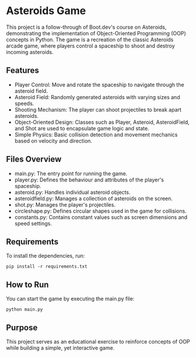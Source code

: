 # Asteroids Game
This project is a follow-through of Boot.dev's course on Asteroids, demonstrating the implementation of Object-Oriented Programming (OOP) concepts in Python. The game is a recreation of the classic Asteroids arcade game, where players control a spaceship to shoot and destroy incoming asteroids.

## Features
- Player Control: Move and rotate the spaceship to navigate through the asteroid field.
- Asteroid Field: Randomly generated asteroids with varying sizes and speeds.
- Shooting Mechanism: The player can shoot projectiles to break apart asteroids.
- Object-Oriented Design: Classes such as Player, Asteroid, AsteroidField, and Shot are used to encapsulate game logic and state.
- Simple Physics: Basic collision detection and movement mechanics based on velocity and direction.

## Files Overview
- main.py: The entry point for running the game.
- player.py: Defines the behaviour and attributes of the player's spaceship.
- asteroid.py: Handles individual asteroid objects.
- asteroidfield.py: Manages a collection of asteroids on the screen.
- shot.py: Manages the player's projectiles.
- circleshape.py: Defines circular shapes used in the game for collisions.
- constants.py: Contains constant values such as screen dimensions and speed settings.

## Requirements
To install the dependencies, run:
```
pip install -r requirements.txt
```
## How to Run
You can start the game by executing the main.py file:
```
python main.py
```

## Purpose
This project serves as an educational exercise to reinforce concepts of OOP while building a simple, yet interactive game.
